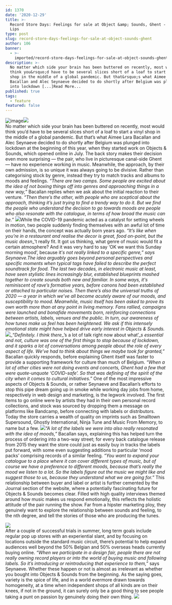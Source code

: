 ```yaml
---
id: 1370
date: '2020-12-29'
title: >-
  Record Store Days: Feelings for sale at Object &amp; Sounds, Ghent - Loose
  Lips
type: post
slug: record-store-days-feelings-for-sale-at-object-sounds-ghent
author: 106
banner:
  - >-
    imported/record-store-days-feelings-for-sale-at-object-sounds-ghent/image1370.jpeg
description: >-
  No matter which side your brain has been buttered on recently, most would
  think you&rsquo;d have to be several slices short of a loaf to start a vinyl
  shop in the middle of a global pandemic. But that&rsquo;s what Aimee Lara
  Bacallan and Alec Seynaeve decided to do shortly after Belgium was plunged
  into lockdown [...]Read More...
published: true
tags:
  - feature
featured: false
---
```

![image](../imported/record-store-days-feelings-for-sale-at-object-sounds-ghent/image1370.jpeg)![](/wp-content/uploads/live/img/wysiwyg/5feb58246a99f.jpg)  
No matter which side your brain has been buttered on recently, most would think you’d have to be several slices short of a loaf to start a vinyl shop in the middle of a global pandemic. But that’s what Aimee Lara Bacallan and Alec Seynaeve decided to do shortly after Belgium was plunged into lockdown at the beginning of this year, when they started work on Objects & Sounds, which opened online in July. The back story makes their decision even more surprising — the pair, who live in picturesque canal-side Ghent — have no experience working in music. Meanwhile, the approach, by their own admission, is so unique it was always going to be divisive. Rather than categorising stock by genre, instead they try to match tracks and albums to moods and feelings. _“There are two camps. Some people are excited about the idea of not boxing things off into genres and approaching things in a new way,”_ Bacallan replies when we ask about the initial reaction to their venture. _“Then there’s the other, with people who are sceptical about the approach, thinking it’s just trying to find a trendy way to do it. But we find the people who understand the decision to go towards moods are people who also resonate with the catalogue, in terms of how broad the music can be.”_ ![](/wp-content/uploads/live/img/wysiwyg/5feb57de9d028.jpg)While the COVID-19 pandemic acted as a catalyst for setting wheels in motion, two people suddenly finding themselves with an awful lot of time on their hands, the concept was actually born years ago. _“It’s like when you’re in a restaurant and realise the decor is great, food on-point, but the music doesn__’t really fit. It got us thinking, what genre of music would fit a certain atmosphere? And it was very hard to say ‘OK we want this Sunday morning mood’, because it’__s not really linked to a specific genre,”_ says Seynaeve.The idea arguably goes beyond personal perspectives and specific moments when typical tags have failed to describe the perfect soundtrack for food. The last two decades, in electronic music at least, have seen stylistic lines increasingly blur, established blueprints mashed together to create sounds both new and familiar. In some ways, it's reminiscent of rave’s formative years, before canons had been established or attached to particular noises. Then there’s also the universal truths of 2020 — a year in which we’ve all become acutely aware of our moods, and susceptibility to mood. Meanwhile, music itself has been asked to prove its own worth more than at any point in living memory. Fans rallied, campaigns were launched and bonafide movements born, reinforcing connections between artists, labels, venues and the public. In turn, our awareness of how tunes make us feel has been heightened. We ask if this intensely emotional state might have helped drive early interest in Objects & Sounds.![](/wp-content/uploads/live/img/wysiwyg/5feb58052ef46.jpg)_“Definitely. I think there__’s a lot of talk right now about what’__s essential and not, culture was one of the first things to stop because of lockdown, and it sparks a lot of conversations among people about the role of every aspect of life. We’ve had to think about things we maybe took for granted,”_ Bacallan quickly responds, before explaining Ghent itself was faster to provide a supporting framework for culture than much of Belgium. _“When a lot of other cities were not doing events and concerts, Ghent had a few that were quote-unquote ‘COVID-safe’. So that was defining of the spirit of the city when it comes to cultural initiatives.”_ One of the most impressive aspects of Objects & Sounds, or rather Seynaeve and Bacallan’s efforts to stop this pipe dream going up in smoke while working day jobs from home, respectively in web design and marketing, is the legwork involved. The first items to go online were by artists they had in their own personal record collections, and stock was sourced by dropping them a message on platforms like Bandcamp, before connecting with labels or distributors. Today the store carries a wealth of quality on imprints such as Smalltown Supersound, Ghostly International, Ninja Tune and Music From Memory, to name but a few. ![](/wp-content/uploads/live/img/wysiwyg/5feb5872a3d10.jpg)_“A lot of the labels we were into also really resonated with the idea of moods,”_ Bacallan says, explaining this has helped turn the process of ordering into a two-way street; for every back catalogue release from 2015 they want the store could just as easily buy in tracks the labels put forward, with some even suggesting additions to particular ‘mood packs’ comprising records of a similar feeling. _“You want to expand your catalogue to a place where it can cover different types of music, but of course we have a preference to different moods, because that’s really the mood we listen to a lot. So the labels figure out the music we might like and suggest those to us, because they understand what we are going for.”_ This relationship between buyer and label or artist is further cemented by the Journal section of the website, where a potentially fascinating future for Objects & Sounds becomes clear. Filled with high quality interviews themed around how music makes us respond emotionally, this reflects the holistic attitude of the pair running the show. Far from a hipster marketing ploy, they genuinely want to explore the relationship between sounds and feeling, to the nth degree, and tell the stories of those who are producing the tunes.  

![](/wp-content/uploads/live/img/wysiwyg/5feb583710f17.jpg)  
After a couple of successful trials in summer, long term goals include regular pop up stores with an experiential slant, and by focusing on locations outside the standard music circuit, there’s potential to help expand audiences well beyond the 50% Belgian and 50% overseas heads currently buying online. _“When we participate in a design fair, people there are not really owning record players or into the world of buying music and following labels. So it’s introducing or reintroducing that experience to them,”_ says Seynaeve. Whether these happen or not is almost as irrelevant as whether you bought into Objects & Sounds from the beginning. As the saying goes, variety is the spice of life, and in a world evermore drawn towards homogeneity, at a time when independent shops of all kinds are on their knees, if not in the ground, it can surely only be a good thing to see people taking a punt on passion by genuinely doing their own thing. ![](/wp-content/uploads/live/img/wysiwyg/5feb589523a07.jpg)